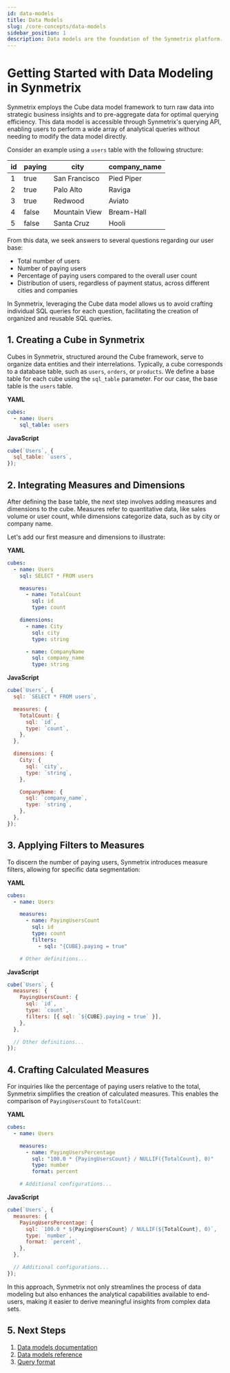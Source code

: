 ```yaml
---
id: data-models
title: Data Models
slug: /core-concepts/data-models
sidebar_position: 1
description: Data models are the foundation of the Synmetrix platform. They are used to define the structure of data and the relationships between different types of data.
---
```


# Getting Started with Data Modeling in Synmetrix

Synmetrix employs the Cube data model framework to turn raw data into strategic business insights and to pre-aggregate data for optimal querying efficiency. This data model is accessible through Synmetrix's querying API, enabling users to perform a wide array of analytical queries without needing to modify the data model directly.

Consider an example using a `users` table with the following structure:

| id  | paying | city          | company_name |
|-----|--------|---------------|--------------|
| 1   | true   | San Francisco | Pied Piper   |
| 2   | true   | Palo Alto     | Raviga       |
| 3   | true   | Redwood       | Aviato       |
| 4   | false  | Mountain View | Bream-Hall   |
| 5   | false  | Santa Cruz    | Hooli        |

From this data, we seek answers to several questions regarding our user base:

- Total number of users
- Number of paying users
- Percentage of paying users compared to the overall user count
- Distribution of users, regardless of payment status, across different cities and companies

In Synmetrix, leveraging the Cube data model allows us to avoid crafting individual SQL queries for each question, facilitating the creation of organized and reusable SQL queries.

## 1. Creating a Cube in Synmetrix

Cubes in Synmetrix, structured around the Cube framework, serve to organize data entities and their interrelations. Typically, a cube corresponds to a database table, such as `users`, `orders`, or `products`. We define a base table for each cube using the `sql_table` parameter. For our case, the base table is the `users` table.

**YAML**

```yaml
cubes:
  - name: Users
    sql_table: users
```

**JavaScript**

```javascript
cube(`Users`, {
  sql_table: `users`,
});
```

## 2. Integrating Measures and Dimensions

After defining the base table, the next step involves adding measures and dimensions to the cube. Measures refer to quantitative data, like sales volume or user count, while dimensions categorize data, such as by city or company name.

Let's add our first measure and dimensions to illustrate:

**YAML**

```yaml
cubes:
  - name: Users
    sql: SELECT * FROM users

    measures:
      - name: TotalCount
        sql: id
        type: count

    dimensions:
      - name: City
        sql: city
        type: string

      - name: CompanyName
        sql: company_name
        type: string
```

**JavaScript**

```javascript
cube(`Users`, {
  sql: `SELECT * FROM users`,

  measures: {
    TotalCount: {
      sql: `id`,
      type: `count`,
    },
  },

  dimensions: {
    City: {
      sql: `city`,
      type: `string`,
    },

    CompanyName: {
      sql: `company_name`,
      type: `string`,
    },
  },
});
```

## 3. Applying Filters to Measures

To discern the number of paying users, Synmetrix introduces measure filters, allowing for specific data segmentation:

**YAML**

```yaml
cubes:
  - name: Users

    measures:
      - name: PayingUsersCount
        sql: id
        type: count
        filters:
          - sql: "{CUBE}.paying = true"

    # Other definitions...
```

**JavaScript**

```javascript
cube(`Users`, {
  measures: {
    PayingUsersCount: {
      sql: `id`,
      type: `count`,
      filters: [{ sql: `${CUBE}.paying = true` }],
    },
  },

  // Other definitions...
});
```

## 4. Crafting Calculated Measures

For inquiries like the percentage of paying users relative to the total, Synmetrix simplifies the creation of calculated measures. This enables the comparison of `PayingUsersCount` to `TotalCount`:

**YAML**

```yaml
cubes:
  - name: Users

    measures:
      - name: PayingUsersPercentage
        sql: "100.0 * {PayingUsersCount} / NULLIF({TotalCount}, 0)"
        type: number
        format: percent

    # Additional configurations...
```

**JavaScript**

```javascript
cube(`Users`, {
  measures: {
    PayingUsersPercentage: {
      sql: `100.0 * ${PayingUsersCount} / NULLIF(${TotalCount}, 0)`,
      type: `number`,
      format: `percent`,
    },
  },

  // Additional configurations...
});
```

In this approach, Synmetrix not only streamlines the process of data modeling but also enhances the analytical capabilities available to end-users, making it easier to derive meaningful insights from complex data sets.

## 5. Next Steps

1. [Data models documentation](https://cube.dev/docs/product/data-modeling/overview)
2. [Data models reference](https://cube.dev/docs/reference/data-model/cube)
3. [Query format](https://cube.dev/docs/product/apis-integrations/rest-api/query-format)